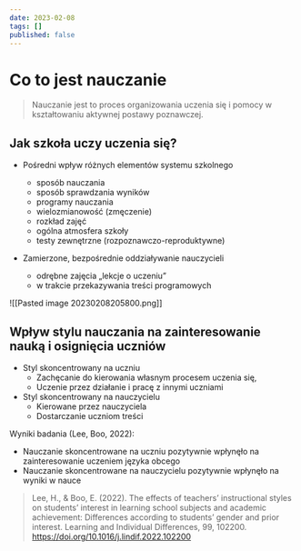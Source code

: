 ```yaml
---
date: 2023-02-08
tags: []
published: false
---
```

# Co to jest nauczanie

> Nauczanie jest to proces organizowania uczenia się i pomocy w kształtowaniu aktywnej postawy poznawczej.

## Jak szkoła uczy uczenia się?

- Pośredni wpływ różnych elementów systemu szkolnego 
	- sposób nauczania  
	- sposób sprawdzania wyników  
	- programy nauczania
	- wielozmianowość (zmęczenie)  
	- rozkład zajęć  
	- ogólna atmosfera szkoły  
	- testy zewnętrzne (rozpoznawczo-reproduktywne)

- Zamierzone, bezpośrednie oddziaływanie nauczycieli 
	- odrębne zajęcia „lekcje o uczeniu”  
	- w trakcie przekazywania treści programowych

![[Pasted image 20230208205800.png]]

## Wpływ stylu nauczania na zainteresowanie nauką i osignięcia uczniów

- Styl skoncentrowany na uczniu
    - Zachęcanie do kierowania własnym procesem uczenia się,
    - Uczenie przez działanie i pracę z innymi uczniami
- Styl skoncentrowany na nauczycielu
    - Kierowane przez nauczyciela
    - Dostarczanie uczniom treści

Wyniki badania (Lee, Boo, 2022):
- Nauczanie skoncentrowane na uczniu pozytywnie wpłynęło na zainteresowanie uczeniem języka obcego
- Nauczanie skoncentrowane na nauczycielu pozytywnie wpłynęło na wyniki w nauce

> Lee, H., & Boo, E. (2022). The effects of teachers’ instructional styles on students’ interest in learning school subjects and academic achievement: Differences according to students’ gender and prior interest. Learning and Individual Differences, 99, 102200. https://doi.org/10.1016/j.lindif.2022.102200